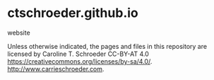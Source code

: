 # ctschroeder.github.io
website

Unless otherwise indicated, the pages and files in this repository are licensed by Caroline T. Schroeder CC-BY-AT 4.0 https://creativecommons.org/licenses/by-sa/4.0/. http://www.carrieschroeder.com.

